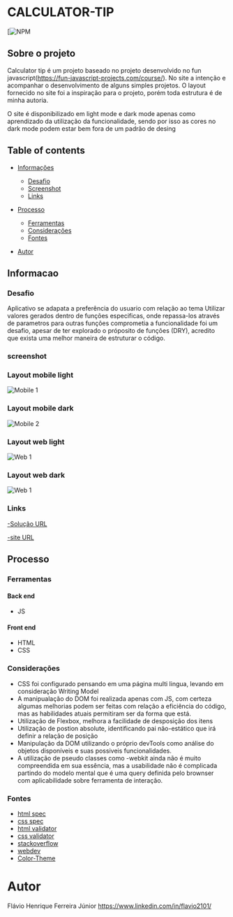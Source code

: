 # CALCULATOR-TIP

[![NPM](https://github.com/flavi2101/calculator-tip/blob/master/LICENSE) 

## Sobre o projeto

Calculator tip  é um projeto baseado no projeto desenvolvido no fun javascript(https://fun-javascript-projects.com/course/). No site a intenção e acompanhar o desenvolvimento de alguns simples projetos. O layout fornecido no site foi a inspiração para o projeto, porém toda estrutura é de minha autoria.

O site é disponibilizado em light mode e dark mode apenas como aprendizado da utilização da funcionalidade, sendo por isso as cores no dark mode podem estar bem fora de um padrão de desing


## Table of contents

- [Informações](#informacao)
  - [Desafio](#desafio)
  - [Screenshot](#screenshot)
  - [Links](#links)
- [Processo](#processo)
  - [Ferramentas](#ferramentas)
  - [Considerações](#considerações)
  - [Fontes](#fontes)

- [Autor](#autor)


## Informacao

### Desafio

Aplicativo se adapata a preferência do usuario com relação ao tema
Utilizar valores gerados dentro de funções especificas, onde repassa-los através de parametros para outras funções comprometia a funcionalidade foi um desafio, apesar de ter explorado o próposito de funções (DRY), acredito que exista uma melhor maneira de estruturar o código.

### screenshot

### Layout mobile light
![Mobile 1](https://github.com/flavi2101/calculator-tip/blob/master/screenshots/mobile-light-mode.PNG)


### Layout mobile dark
![Mobile 2](https://github.com/flavi2101/calculator-tip/blob/master/screenshots/mobile-dark-mode.PNG)


### Layout web light
![Web 1](https://github.com/flavi2101/calculator-tip/blob/master/screenshots/desktop-light-mode.PNG)

### Layout web dark
![Web 1](https://github.com/flavi2101/calculator-tip/blob/master/screenshots/desktop-dark-mode.PNG)

### Links

[-Solução URL](https://github.com/flavi2101/calculator-tip)

[-site URL](https://flavi2101.github.io/calculator-tip/)


## Processo

### Ferramentas

#### Back end
- JS

#### Front end
- HTML
- CSS


### Considerações
- CSS foi configurado pensando em uma página multi lingua, levando em consideração Writing Model
- A manipualação do DOM foi realizada apenas com JS, com certeza algumas melhorias podem ser feitas com relação a eficiência do código, mas as habilidades atuais permitiram ser da forma que está.
- Utilização de Flexbox, melhora a facilidade de desposição dos itens
- Utilização de postion absolute, identificando pai não-estático que irá definir a relação de posição
- Manipulação da DOM utilizando o próprio devTools como análise do objetos disponíveis e suas possiveis funcionalidades.
- A utilização de pseudo classes como -webkit ainda não é muito compreendida em sua essência, mas a usabilidade não é complicada partindo do modelo mental que é uma query definida pelo brownser com aplicabilidade sobre ferramenta de interação.

### Fontes
- [html spec](https://html.spec.whatwg.org/)
- [css spec](https://www.w3.org/Style/CSS/)
- [html validator](https://validator.w3.org/#validate_by_input)
- [css validator](https://jigsaw.w3.org/css-validator/#validate_by_input)
- [stackoverflow](https://stackoverflow.com/questions/70845195/define-dark-mode-for-both-a-class-and-a-media-query-without-repeat-css-custom-p)
- [webdev](https://web.dev/color-scheme/)
- [Color-Theme](https://css-tricks.com/a-dry-approach-to-color-themes-in-css/)


# Autor
Flávio Henrique Ferreira Júnior
https://www.linkedin.com/in/flavio2101/
